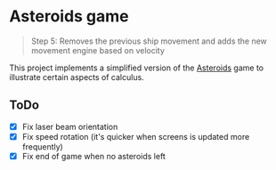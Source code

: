 # Asteroids game
> Step 5: Removes the previous ship movement and adds the new movement engine based on velocity

This project implements a simplified version of the [Asteroids](https://en.wikipedia.org/wiki/Asteroids_(video_game)) game to illustrate certain aspects of calculus.


## ToDo

- [X] Fix laser beam orientation
- [X] Fix speed rotation (it's quicker when screens is updated more frequently)
- [X] Fix end of game when no asteroids left